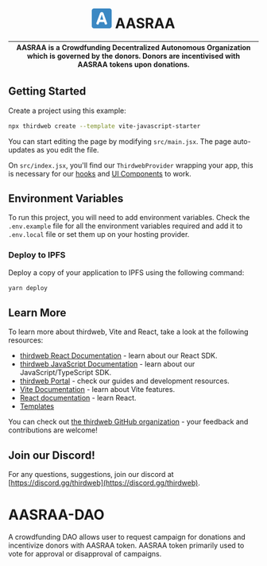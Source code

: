 <p align="center">
    <h1 align="center">
      <picture>
        <img width="40" alt="Plurality icon." src="https://github.com/zain171m/AASRAA-DAO/blob/main/src/assets/aasraa.svg">
      </picture>
      AASRAA
    </h1>
</p>

| AASRAA is a Crowdfunding Decentralized Autonomous Organization which is governed by the donors. Donors are incentivised with AASRAA tokens upon donations. |
| ------------------------------------------------------------------------------------------------------------------------------------------------------------------------------------------------------------------------------------------------------------------------------------------------------------------------------------------------------------ |

## Getting Started

Create a project using this example:

```bash
npx thirdweb create --template vite-javascript-starter
```

You can start editing the page by modifying `src/main.jsx`. The page auto-updates as you edit the file.

On `src/index.jsx`, you'll find our `ThirdwebProvider` wrapping your app,
this is necessary for our [hooks](https://portal.thirdweb.com/react) and
[UI Components](https://portal.thirdweb.com/ui-components) to work.

## Environment Variables

To run this project, you will need to add environment variables. Check the `.env.example` file for all the environment variables required and add it to `.env.local` file or set them up on your hosting provider.

### Deploy to IPFS

Deploy a copy of your application to IPFS using the following command:

```bash
yarn deploy
```

## Learn More

To learn more about thirdweb, Vite and React, take a look at the following resources:

- [thirdweb React Documentation](https://docs.thirdweb.com/react) - learn about our React SDK.
- [thirdweb JavaScript Documentation](https://docs.thirdweb.com/react) - learn about our JavaScript/TypeScript SDK.
- [thirdweb Portal](https://docs.thirdweb.com/react) - check our guides and development resources.
- [Vite Documentation](https://vitejs.dev/guide/) - learn about Vite features.
- [React documentation](https://reactjs.org/) - learn React.
- [Templates](https://thirdweb.com/templates)

You can check out [the thirdweb GitHub organization](https://github.com/thirdweb-dev) - your feedback and contributions are welcome!

## Join our Discord!

For any questions, suggestions, join our discord at [https://discord.gg/thirdweb](https://discord.gg/thirdweb).

# AASRAA-DAO
A crowdfunding DAO allows user to request campaign for donations and incentivize donors with AASRAA token. AASRAA token primarily used to vote for approval or disapproval of campaigns.
